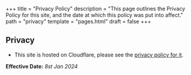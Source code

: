 +++
title = "Privacy Policy"
description = "This page outlines the Privacy Policy for this site, and the date at which this policy was put into affect."
path = "privacy"
template = "pages.html"
draft = false
+++

## Privacy

- This site is hosted on Cloudflare, please see the [privacy policy for it](https://www.cloudflare.com/privacypolicy/).

**Effective Date:** _8st Jan 2024_
